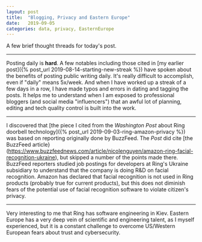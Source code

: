 ```yaml
---
layout: post
title:  "Blogging, Privacy and Eastern Europe"
date:   2019-09-05
categories: data, privacy, EasternEurope  
---
```

A few brief thought threads for today's post.

---
Posting daily is **hard**. A few notables including those cited in [my earlier post]({% post_url 2019-08-14-starting-new-streak %}) have spoken about the benefits of posting public writing daily. It's really difficult to accomplish, even if "daily" means 5x/week. And when I have worked up a streak of a few days in a row, I have made typos and errors in dating and tagging the posts. It helps me to understand when I am exposed to professional bloggers (and social media "influencers") that an awful lot of planning, editing and tech quality control is built into the work.

---
I discovered that [the piece I cited from the *Washington Post* about Ring doorbell technology]({% post_url 2019-09-03-ring-amazon-privacy %}) was based on reporting originally done by BuzzFeed.  The *Post* did cite [the BuzzFeed article}(https://www.buzzfeednews.com/article/nicolenguyen/amazon-ring-facial-recognition-ukraine), but skipped a number of the points made there. BuzzFeed reporters studied job postings for developers at Ring's Ukraine subsidiary to understand that the company is doing R&D on facial recognition. Amazon has declared that facial recognition is not used in Ring products (probably true for current products), but this does not diminish fears of the potential use of facial recognition software to violate citizen's privacy.

---

Very interesting to me that Ring has software engineering in Kiev. Eastern Europe has a very deep vein of scientific and engineering talent, as I myself experienced, but it is a constant challenge to overcome US/Western European fears about trust and cybersecurity.
